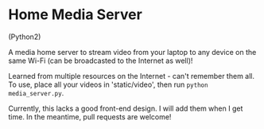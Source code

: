 # Home Media Server
(Python2)

A media home server to stream video from your laptop to any device on the same Wi-Fi
(can be broadcasted to the Internet as well)!

Learned from multiple resources on the Internet - can't remember them all.
To use, place all your videos in 'static/video', then run
`python media_server.py`.

Currently, this lacks a good front-end design. I will add them when I get time.
In the meantime, pull requests are welcome!
